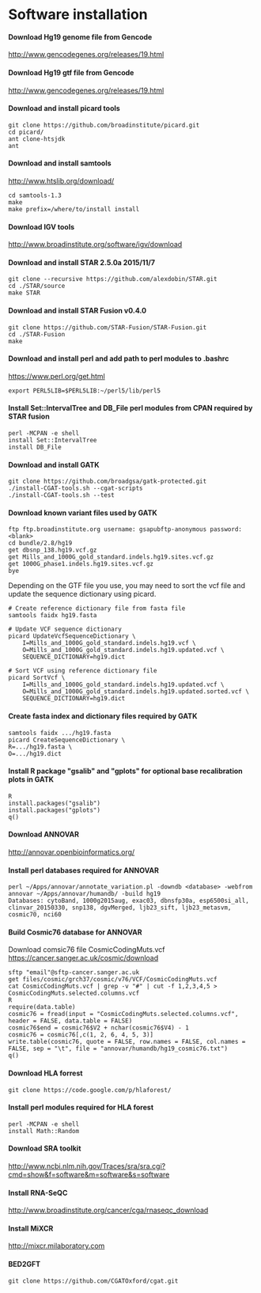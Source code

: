 # Software installation

#### Download Hg19 genome file from Gencode
http://www.gencodegenes.org/releases/19.html

#### Download Hg19 gtf file from Gencode
http://www.gencodegenes.org/releases/19.html

#### Download and install picard tools
```
git clone https://github.com/broadinstitute/picard.git
cd picard/
ant clone-htsjdk
ant
```

#### Download and install  samtools
http://www.htslib.org/download/
```
cd samtools-1.3
make
make prefix=/where/to/install install
```

#### Download IGV tools
http://www.broadinstitute.org/software/igv/download

#### Download and install STAR 2.5.0a 2015/11/7
```
git clone --recursive https://github.com/alexdobin/STAR.git
cd ./STAR/source
make STAR
```

#### Download and install STAR Fusion v0.4.0
```
git clone https://github.com/STAR-Fusion/STAR-Fusion.git
cd ./STAR-Fusion
make
```

#### Download and install perl and add path to perl modules to .bashrc
https://www.perl.org/get.html
```
export PERL5LIB=$PERL5LIB:~/perl5/lib/perl5
```

#### Install Set::IntervalTree and DB_File perl modules from CPAN required by STAR fusion
```
perl -MCPAN -e shell
install Set::IntervalTree
install DB_File
```

#### Download and install GATK
```
git clone https://github.com/broadgsa/gatk-protected.git
./install-CGAT-tools.sh --cgat-scripts
./install-CGAT-tools.sh --test
```

#### Download known variant files used by GATK
```
ftp ftp.broadinstitute.org username: gsapubftp-anonymous password: <blank>
cd bundle/2.8/hg19
get dbsnp_138.hg19.vcf.gz
get Mills_and_1000G_gold_standard.indels.hg19.sites.vcf.gz
get 1000G_phase1.indels.hg19.sites.vcf.gz
bye
```
Depending on the GTF file you use, you may need to sort the vcf file and update the sequence dictionary using picard.
```
# Create reference dictionary file from fasta file
samtools faidx hg19.fasta 

# Update VCF sequence dictionary
picard UpdateVcfSequenceDictionary \
    I=Mills_and_1000G_gold_standard.indels.hg19.vcf \
    O=Mills_and_1000G_gold_standard.indels.hg19.updated.vcf \
    SEQUENCE_DICTIONARY=hg19.dict 
    
# Sort VCF using reference dictionary file
picard SortVcf \
    I=Mills_and_1000G_gold_standard.indels.hg19.updated.vcf \
    O=Mills_and_1000G_gold_standard.indels.hg19.updated.sorted.vcf \
    SEQUENCE_DICTIONARY=hg19.dict
```

#### Create fasta index and dictionary files required by GATK
```
samtools faidx .../hg19.fasta
picard CreateSequenceDictionary \
R=.../hg19.fasta \
O=.../hg19.dict
```

#### Install R package "gsalib" and "gplots" for optional base recalibration plots in GATK
```
R
install.packages("gsalib")
install.packages("gplots")
q()
```

#### Download ANNOVAR
http://annovar.openbioinformatics.org/

#### Install perl databases required for ANNOVAR
```
perl ~/Apps/annovar/annotate_variation.pl -downdb <database> -webfrom annovar ~/Apps/annovar/humandb/ -build hg19
Databases: cytoBand, 1000g2015aug, exac03, dbnsfp30a, esp6500si_all, clinvar_20150330, snp138, dgvMerged, ljb23_sift, ljb23_metasvm, cosmic70, nci60
```

#### Build Cosmic76 database for ANNOVAR
Download comsic76 file CosmicCodingMuts.vcf
https://cancer.sanger.ac.uk/cosmic/download
```
sftp "email"@sftp-cancer.sanger.ac.uk
get files/cosmic/grch37/cosmic/v76/VCF/CosmicCodingMuts.vcf
cat CosmicCodingMuts.vcf | grep -v "#" | cut -f 1,2,3,4,5 > CosmicCodingMuts.selected.columns.vcf
R
require(data.table)
cosmic76 = fread(input = "CosmicCodingMuts.selected.columns.vcf", header = FALSE, data.table = FALSE)
cosmic76$end = cosmic76$V2 + nchar(cosmic76$V4) - 1
cosmic76 = cosmic76[,c(1, 2, 6, 4, 5, 3)]
write.table(cosmic76, quote = FALSE, row.names = FALSE, col.names = FALSE, sep = "\t", file = "annovar/humandb/hg19_cosmic76.txt")
q()
```

#### Download HLA forrest
```
git clone https://code.google.com/p/hlaforest/ 
```

#### Install perl modules required for HLA forest
```
perl -MCPAN -e shell
install Math::Random
```

#### Download SRA toolkit
http://www.ncbi.nlm.nih.gov/Traces/sra/sra.cgi?cmd=show&f=software&m=software&s=software

#### Install RNA-SeQC
http://www.broadinstitute.org/cancer/cga/rnaseqc_download

#### Install MiXCR
http://mixcr.milaboratory.com

#### BED2GFT
```
git clone https://github.com/CGATOxford/cgat.git
```


